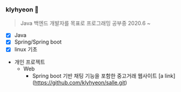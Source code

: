 ### klyhyeon :rocket:
> Java 백엔드 개발자를 목표로 프로그래밍 공부중 2020.6 ~ 
- [X] Java
- [X] Spring/Spring boot
- [x] linux 기초
- 개인 프로젝트
  - Web
    - Spring boot 기반 채팅 기능을 포함한 중고거래 웹사이트
    [a link] (https://github.com/klyhyeon/salle.git)

<!--
**klyhyeon/klyhyeon** is a ✨ _special_ ✨ repository because its `README.md` (this file) appears on your GitHub profile.

Here are some ideas to get you started:

- 🔭 I’m currently working on ...
- 🌱 I’m currently learning ...
- 👯 I’m looking to collaborate on ...
- 🤔 I’m looking for help with ...
- 💬 Ask me about ...
- 📫 How to reach me: ...
- 😄 Pronouns: ...
- ⚡ Fun fact: ...
-->
